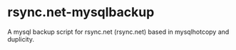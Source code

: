rsync.net-mysqlbackup
=====================

A mysql backup script for rsync.net (rsync.net) based in mysqlhotcopy and duplicity.